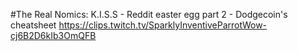 #The Real Nomics: K.I.S.S - Reddit easter egg part 2 - Dodgecoin's cheatsheet
https://clips.twitch.tv/SparklyInventiveParrotWow-cj6B2D6kIb3OmQFB
